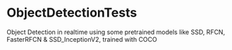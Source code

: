 # ObjectDetectionTests
Object Detection in realtime using some pretrained models like SSD, RFCN, FasterRFCN &amp; SSD_InceptionV2, trained with COCO
